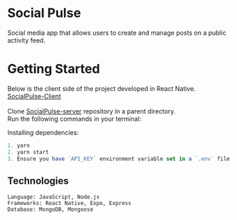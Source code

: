 # **Social Pulse**

Social media app that allows users to create and manage posts on a public activity feed.

# Getting Started

Below is the client side of the project developed in React Native.<br/>
[SocialPulse-Client](https://github.com/golden-state0fmind/SocialPulse-Client)<br/><br/>
Clone [SocialPulse-server](https://github.com/golden-state0fmind/SocialPulse-server.git) repository in a parent directory.<br/>
Run the following commands in your terminal:

Installing dependencies:

```js
1. yarn
2. yarn start
3. Ensure you have `API_KEY` environment variable set in a `.env` file
```

## Technologies

```
Language: JavaScript, Node.js
Frameworks: React Native, Expo, Express
Database: MongoDB, Mongoose
```
